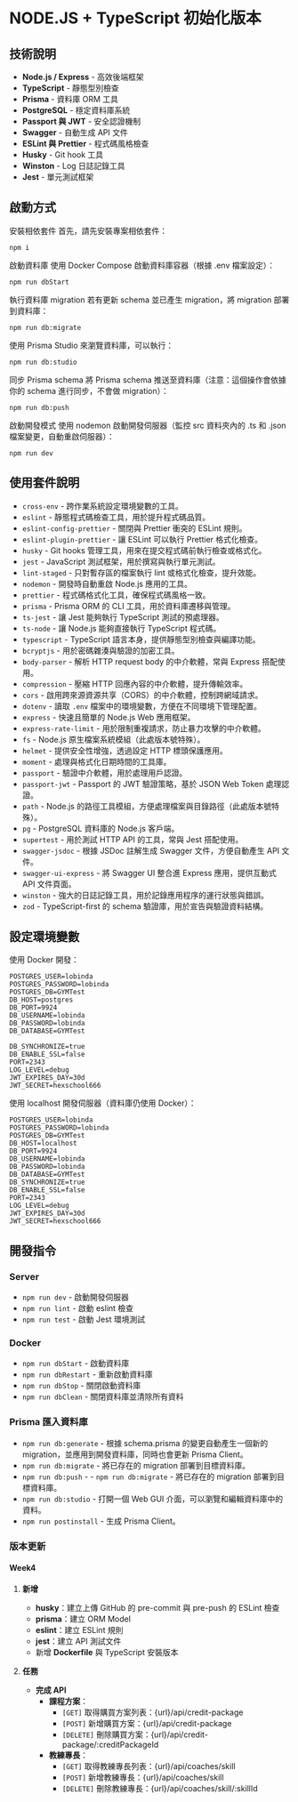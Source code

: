 # NODE.JS + TypeScript 初始化版本

## 技術說明

- **Node.js / Express** - 高效後端框架
- **TypeScript** - 靜態型別檢查
- **Prisma** - 資料庫 ORM 工具
- **PostgreSQL** - 穩定資料庫系統
- **Passport 與 JWT** - 安全認證機制
- **Swagger** - 自動生成 API 文件
- **ESLint 與 Prettier** - 程式碼風格檢查
- **Husky** - Git hook 工具
- **Winston** - Log 日誌記錄工具
- **Jest** - 單元測試框架

## 啟動方式

安裝相依套件
首先，請先安裝專案相依套件：

```
npm i
```

啟動資料庫
使用 Docker Compose 啟動資料庫容器（根據 .env 檔案設定）：

```
npm run dbStart

```

執行資料庫 migration
若有更新 schema 並已產生 migration，將 migration 部署到資料庫：

```
npm run db:migrate
```

使用 Prisma Studio 來瀏覽資料庫，可以執行：

```
npm run db:studio
```

同步 Prisma schema
將 Prisma schema 推送至資料庫（注意：這個操作會依據你的 schema 進行同步，不會做 migration）：

```
npm run db:push
```

啟動開發模式
使用 nodemon 啟動開發伺服器（監控 src 資料夾內的 .ts 和 .json 檔案變更，自動重啟伺服器）：

```
npm run dev
```

## 使用套件說明

- `cross-env` - 跨作業系統設定環境變數的工具。
- `eslint` - 靜態程式碼檢查工具，用於提升程式碼品質。
- `eslint-config-prettier` - 關閉與 Prettier 衝突的 ESLint 規則。
- `eslint-plugin-prettier` - 讓 ESLint 可以執行 Prettier 格式化檢查。
- `husky` - Git hooks 管理工具，用來在提交程式碼前執行檢查或格式化。
- `jest` - JavaScript 測試框架，用於撰寫與執行單元測試。
- `lint-staged` - 只對暫存區的檔案執行 lint 或格式化檢查，提升效能。
- `nodemon` - 開發時自動重啟 Node.js 應用的工具。
- `prettier` - 程式碼格式化工具，確保程式碼風格一致。
- `prisma` - Prisma ORM 的 CLI 工具，用於資料庫遷移與管理。
- `ts-jest` - 讓 Jest 能夠執行 TypeScript 測試的預處理器。
- `ts-node` - 讓 Node.js 能夠直接執行 TypeScript 程式碼。
- `typescript` - TypeScript 語言本身，提供靜態型別檢查與編譯功能。
- `bcryptjs` - 用於密碼雜湊與驗證的加密工具。
- `body-parser` - 解析 HTTP request body 的中介軟體，常與 Express 搭配使用。
- `compression` - 壓縮 HTTP 回應內容的中介軟體，提升傳輸效率。
- `cors` - 啟用跨來源資源共享（CORS）的中介軟體，控制跨網域請求。
- `dotenv` - 讀取 `.env` 檔案中的環境變數，方便在不同環境下管理配置。
- `express` - 快速且簡單的 Node.js Web 應用框架。
- `express-rate-limit` - 用於限制重複請求，防止暴力攻擊的中介軟體。
- `fs` - Node.js 原生檔案系統模組（此處版本號特殊）。
- `helmet` - 提供安全性增強，透過設定 HTTP 標頭保護應用。
- `moment` - 處理與格式化日期時間的工具庫。
- `passport` - 驗證中介軟體，用於處理用戶認證。
- `passport-jwt` - Passport 的 JWT 驗證策略，基於 JSON Web Token 處理認證。
- `path` - Node.js 的路徑工具模組，方便處理檔案與目錄路徑（此處版本號特殊）。
- `pg` - PostgreSQL 資料庫的 Node.js 客戶端。
- `supertest` - 用於測試 HTTP API 的工具，常與 Jest 搭配使用。
- `swagger-jsdoc` - 根據 JSDoc 註解生成 Swagger 文件，方便自動產生 API 文件。
- `swagger-ui-express` - 將 Swagger UI 整合進 Express 應用，提供互動式 API 文件頁面。
- `winston` - 強大的日誌記錄工具，用於記錄應用程序的運行狀態與錯誤。
- `zod` - TypeScript-first 的 schema 驗證庫，用於宣告與驗證資料結構。

## 設定環境變數

使用 Docker 開發：

```
POSTGRES_USER=lobinda
POSTGRES_PASSWORD=lobinda
POSTGRES_DB=GYMTest
DB_HOST=postgres
DB_PORT=9924
DB_USERNAME=lobinda
DB_PASSWORD=lobinda
DB_DATABASE=GYMTest

DB_SYNCHRONIZE=true
DB_ENABLE_SSL=false
PORT=2343
LOG_LEVEL=debug
JWT_EXPIRES_DAY=30d
JWT_SECRET=hexschool666
```

使用 localhost 開發伺服器（資料庫仍使用 Docker）：

```
POSTGRES_USER=lobinda
POSTGRES_PASSWORD=lobinda
POSTGRES_DB=GYMTest
DB_HOST=localhost
DB_PORT=9924
DB_USERNAME=lobinda
DB_PASSWORD=lobinda
DB_DATABASE=GYMTest
DB_SYNCHRONIZE=true
DB_ENABLE_SSL=false
PORT=2343
LOG_LEVEL=debug
JWT_EXPIRES_DAY=30d
JWT_SECRET=hexschool666
```

## 開發指令

### Server

- `npm run dev` - 啟動開發伺服器
- `npm run lint` - 啟動 eslint 檢查
- `npm run test` - 啟動 Jest 環境測試

### Docker

- `npm run dbStart` - 啟動資料庫
- `npm run dbRestart` - 重新啟動資料庫
- `npm run dbStop` - 關閉啟動資料庫
- `npm run dbClean` - 關閉資料庫並清除所有資料

### Prisma 匯入資料庫

- `npm run db:generate` - 根據 schema.prisma 的變更自動產生一個新的 migration，並應用到開發資料庫，同時也會更新 Prisma Client。
- `npm run db:migrate` - 將已存在的 migration 部署到目標資料庫。
- `npm run db:push` - - `npm run db:migrate` - 將已存在的 migration 部署到目標資料庫。
- `npm run db:studio` - 打開一個 Web GUI 介面，可以瀏覽和編輯資料庫中的資料。
- `npm run postinstall` - 生成 Prisma Client。

### 版本更新

#### Week4

1. **新增**

   - **husky**：建立上傳 GitHub 的 pre-commit 與 pre-push 的 ESLint 檢查
   - **prisma**：建立 ORM Model
   - **eslint**：建立 ESLint 規則
   - **jest**：建立 API 測試文件
   - 新增 **Dockerfile** 與 TypeScript 安裝版本

2. **任務**
   - **完成 API**
     - **課程方案**：
       - `[GET]` 取得購買方案列表：{url}/api/credit-package
       - `[POST]` 新增購買方案：{url}/api/credit-package
       - `[DELETE]` 刪除購買方案：{url}/api/credit-package/:creditPackageId
     - **教練專長**：
       - `[GET]` 取得教練專長列表：{url}/api/coaches/skill
       - `[POST]` 新增教練專長：{url}/api/coaches/skill
       - `[DELETE]` 刪除教練專長：{url}/api/coaches/skill/:skillId

